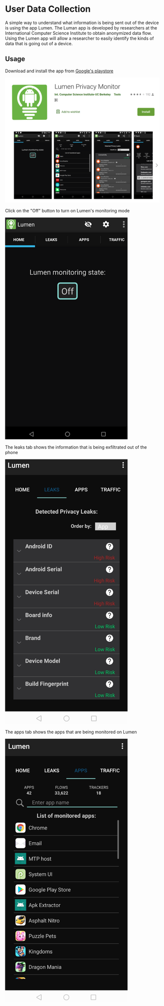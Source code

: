 # User Data Collection

A simple way to understand what information is being sent out of the device is using the app Lumen. The Luman app is developed by researchers at the International Computer Science Institute to obtain anonymized data flow. Using the Lumen app will allow a researcher to easily identify the kinds of data that is going out of a device.

## Usage

Download and install the app from [Google's playstore](https://play.google.com/store/apps/details?id=edu.berkeley.icsi.haystack&hl=en_SG)

<img src="/images/lumen_download.png" width="1000"/>

Click on the "Off" button to turn on Lumen's monitoring mode

<img src="/images/lumen_monitor.png" width="400"/>

The leaks tab shows the information that is being exfiltrated out of the phone

<img src="/images/lumen_leak.png" width="400"/>

The apps tab shows the apps that are being monitored on Lumen

<img src="/images/lumen_app.png" width="400"/>
